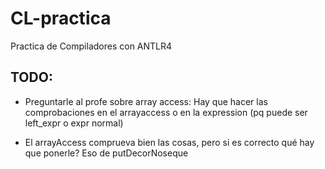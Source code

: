 # CL-practica

Practica de Compiladores con ANTLR4

## TODO: 

- 	Preguntarle al profe sobre array access: 
	Hay que hacer las comprobaciones en el arrayaccess o en la expression (pq puede ser left_expr o expr normal)

-	El arrayAccess comprueva bien las cosas, pero si es correcto qué hay que ponerle? Eso de putDecorNoseque


